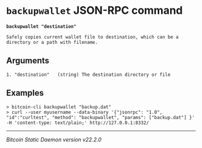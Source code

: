 `backupwallet` JSON-RPC command
===============================

**`backupwallet "destination"`**

```
Safely copies current wallet file to destination, which can be a directory or a path with filename.
```

Arguments
---------

```
1. "destination"   (string) The destination directory or file
```

Examples
--------

```
> bitcoin-cli backupwallet "backup.dat"
> curl --user myusername --data-binary '{"jsonrpc": "1.0", "id":"curltest", "method": "backupwallet", "params": ["backup.dat"] }' -H 'content-type: text/plain;' http://127.0.0.1:8332/
```

***

*Bitcoin Static Daemon version v22.2.0*
